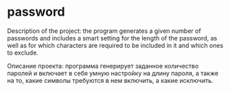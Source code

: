 # password
Description of the project: the program generates a given number of passwords and includes a smart setting for the length of the password, 
as well as for which characters are required to be included in it and which ones to exclude. 

Описание проекта: программа генерирует заданное количество паролей и включает в себя умную настройку на длину пароля, а также на то,
какие символы требуются в нем включить, а какие исключить.
